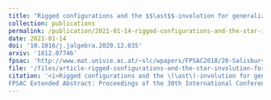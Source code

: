 ```yaml
---
title: "Rigged configurations and the $$\ast$$-involution for generalized Kac-Moody algebras"
collection: publications
permalink: /publication/2021-01-14-rigged-configurations-and-the-star-involution-for-generalized-Kac-Moody-algebras
date: 2021-01-14
doi: '10.1016/j.jalgebra.2020.12.035'
arxiv: '1812.07746'
fpsac: 'http://www.mat.univie.ac.at/~slc/wpapers/FPSAC2018/20-Salisbury-Scrimshaw.html'
file: '/files/article-rigged-configurations-and-the-star-involution-for-generalized-Kac-Moody-algebras.pdf'
citation: '<i>Rigged configurations and the \(\ast\)-involution for generalized Kac–Moody algebras</i> (with <a href="https://tscrim.github.io">T. Scrimshaw</a>), J. Algebra <b>573</b> (2021), 148–168.
FPSAC Extended Abstract: Proceedings of the 30th International Conference on &quot;Formal Power Series and Algebraic Combinatorics&quot; (Hanover), Sém. Lothar. Combin. <b>80B</b> (2018), Art. 20, 12 pp.'
---
```

